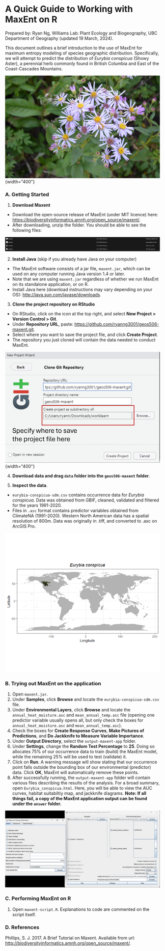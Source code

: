 # A Quick Guide to Working with MaxEnt on R

Prepared by: Ryan Ng, Williams Lab: Plant Ecology and Biogeography, UBC Department of Geography (updated 19 March, 2024).

This document outlines a brief introduction to the use of MaxEnt for maximum entropy modeling of species geographic distribution. Specifically, we will attempt to predict the distribution of *Eurybia conspicua* (Showy Aster), a perennial herb commonly found in British Columbia and East of the Coast-Cascades Mountains.

![Source: ALCLA Native Plants](images/Aster-conspicuous-scaled.jpg){width="400"}

### A. Getting Started

1.  **Download Maxent**

-   Download the open-source release of MaxEnt (under MIT licence) here: <https://biodiversityinformatics.amnh.org/open_source/maxent/>.
-   After downloading, unzip the folder. You should be able to see the following files:

![](images/maxent-applications.png)

2.  **Install Java** (skip if you already have Java on your computer)

-   The MaxEnt software consists of a jar file, `maxent.jar`, which can be used on any computer running Java version 1.4 or later.
-   Note that we are using `maxent.jar` regardless of whether we run MaxEnt on its standalone application, or on R.
-   Install Java here (download instructions may vary depending on your OS): <http://java.sun.com/javase/downloads>.

3.  **Clone the project repository on RStudio**

-   On RStudio, click on the icon at the top right, and select **New Project \> Version Control \> Git**.
-   Under **Repository URL**, paste: <https://github.com/ryanng3001/geos506-maxent.git>.
-   Select where you want to save the project file, and click **Create Project**.
-   The repository you just cloned will contain the data needed to conduct MaxEnt.

![](images/git-clone-interface.png){width="400"}

4.  **Download data and drag `data` folder into the `geos506-maxent` folder**.

5.  **Inspect the data**.

-   `eurybia-conspicua-sdm.csv` contains occurrence data for *Eurybia conspicua*. Data was obtained from GBIF, cleaned, validated and filtered for the years 1991-2020.
-   Files in `.asc` format contains predictor variables obtained from ClimateNA (1991-2020). Western North American data has a spatial resolution of 800m. Data was originally in .tiff, and converted to .asc on ArcGIS Pro.

![](images/eurybia-conspicua-map.png)

### B. Trying out MaxEnt on the application

1.  Open `maxent.jar`.
2.  Under **Samples**, click **Browse** and locate the `eurybia-conspicua-sdm.csv` file.
3.  Under **Environmental Layers**, click **Browse** and locate the `annual_heat_moisture.asc` and `mean_annual_temp.asc` file (opening one predictor variable usually opens all, but only check the boxes for `annual_heat_moisture.asc` and `mean_annual_temp.asc`).
4.  Check the boxes for **Create Response Curves**, **Make Pictures of Predictions**, and **Do Jackknife to Measure Variable Importance**.
5.  Under **Output Directory**, select the `output-maxent-app` folder.
6.  Under **Settings**, change the **Random Test Percentage** to **25**. Doing so allocates 75% of our occurrence data to train (build) the MaxEnt model, while the remaining 25% will be used to test (validate) it. 
7.  Click on **Run**. A warning message will show stating that our occurrence point falls outside the bounding box of our environmental (predictor) data. Click **OK**, MaxEnt will automatically remove these points.
8.  After successfully running, the `output-maxent-app` folder will contain various files describing the results of the analysis. For a broad summary, open `Eurybia_conspicua.html`. Here, you will be able to view the AUC curves, habitat suitabiltiy map, and jackknife diagrams. **Note: If all things fail, a copy of the MaxEnt application output can be found under the `answer` folder.**

![](images/Screenshot%202024-03-15%20152522.png)

### C. Performing MaxEnt on R

1.  Open `maxent-script.R`. Explanations to code are commented on the script itself.

### D. References

Phillips, S. J. 2017. A Brief Tutorial on Maxent. Available from url: <http://biodiversityinformatics.amnh.org/open_source/maxent/>.
